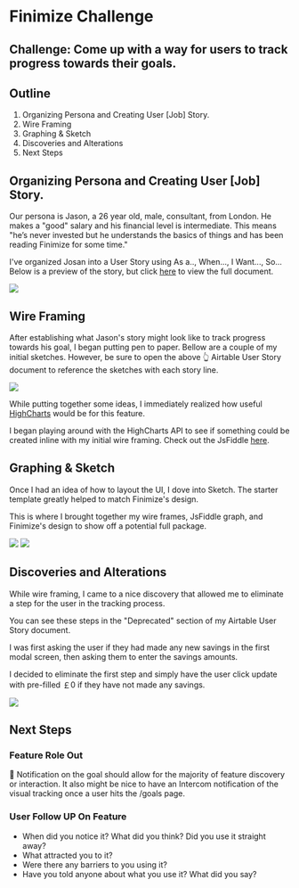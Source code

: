 # Finimize Challenge

## **Challenge:** Come up with a way for users to track progress towards their goals.


## Outline
1. Organizing Persona and Creating User [Job] Story.
2. Wire Framing
3. Graphing & Sketch
4. Discoveries and Alterations
5. Next Steps

## Organizing Persona and Creating User [Job] Story.

Our persona is Jason, a 26 year old, male, consultant, from London. He makes a "good" salary and his financial level is intermediate. This means "he’s never invested but he understands the basics of things and has been reading Finimize for some time."

I've organized Josan into a User Story using As a.., When..., I Want..., So...
Below is a preview of the story, but click [here](https://airtable.com/shriib91ZPRXZPMLf/tblCpRmyH2pHx5oiI/viwkChBkmkV4NldO1) to view the full document.

![](https://cldup.com/Ikl4oNQFvJ.png)

## Wire Framing

After establishing what Jason's story might look like to track progress towards his goal, I began putting pen to paper. Bellow are a couple of my initial sketches. However, be sure to open the above 👆 Airtable User Story document to reference the sketches with each story line.

![](https://cldup.com/-vFGBQebfu.png)

While putting together some ideas, I immediately realized how useful [HighCharts](https://www.highcharts.com/) would be for this feature.

I began playing around with the HighCharts API to see if something could be created inline with my initial wire framing. Check out the JsFiddle [here](http://jsfiddle.net/cwgeg9r3/).

## Graphing & Sketch

Once I had an idea of how to layout the UI, I dove into Sketch. The starter template greatly helped to match Finimize's design.

This is where I brought together my wire frames, JsFiddle graph, and Finimize's design to show off a potential full package.

![](https://cldup.com/WwnYCBZVi7.png)
![](https://cldup.com/GSlQCJquhB.png)

## Discoveries and Alterations

While wire framing, I came to a nice discovery that allowed me to eliminate a step for the user in the tracking process.

You can see these steps in the "Deprecated" section of my Airtable User Story document.

I was first asking the user if they had made any new savings in the first modal screen, then asking them to enter the savings amounts.

I decided to eliminate the first step and simply have the user click update with pre-filled ￡0 if they have not made any savings.

![](https://cldup.com/65zFp-jKn6.png)

## Next Steps

### Feature Role Out

🔴 Notification on the goal should allow for the majority of feature discovery or interaction. It also might be nice to have an Intercom notification of the visual tracking once a user hits the /goals page.

### User Follow UP On Feature

* When did you notice it? What did you think? Did you use it straight away?
* What attracted you to it?
* Were there any barriers to you using it?
* Have you told anyone about what you use it? What did you say?
